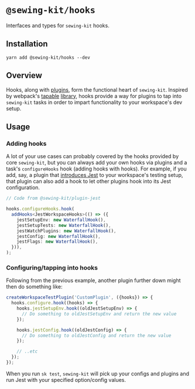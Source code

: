 # `@sewing-kit/hooks`

Interfaces and types for `sewing-kit` hooks.

## Installation

```
yarn add @sewing-kit/hooks --dev
```

## Overview

Hooks, along with [plugins](../packages/plugins), form the functional heart of `sewing-kit`. Inspired by webpack's [tapable](https://codeburst.io/what-the-hook-learn-the-basics-of-tapable-d95eb0401e2c) [library](https://github.com/webpack/tapable), hooks provide a way for plugins to tap into `sewing-kit` tasks in order to impart functionality to your workspace's dev setup.

## Usage

### Adding hooks

A lot of your use cases can probably covered by the hooks provided by core `sewing-kit`, but you can always add your own hooks via plugins and a task's `configureHooks` hook (adding hooks with hooks). For example, if you add, say, a plugin that [introduces Jest](../packages/plugin-jest) to your workspace's testing setup, that plugin can also add a hook to let other plugins hook into its Jest configuration.

```ts
// Code from @sewing-kit/plugin-jest

hooks.configureHooks.hook(
  addHooks<JestWorkspaceHooks>(() => ({
    jestSetupEnv: new WaterfallHook(),
    jestSetupTests: new WaterfallHook(),
    jestWatchPlugins: new WaterfallHook(),
    jestConfig: new WaterfallHook(),
    jestFlags: new WaterfallHook(),
  })),
);
```

### Configuring/tapping into hooks

Following from the previous example, another plugin further down might then do something like:

```ts
createWorkspaceTestPlugin('CustomPlugin', ({hooks}) => {
  hooks.configure.hook((hooks) => {
    hooks.jestSetupEnv.hook((oldJestSetupEnv) => {
      // Do something to oldJestSetupEnv and return the new value
    });

    hooks.jestConfig.hook((oldJestConfig) => {
      // Do something to oldJestConfig and return the new value
    });

    // ..etc
  });
});
```

When you run `sk test`, `sewing-kit` will pick up your configs and plugins and run Jest with your specified option/config values.

<!--
Hooks are a pluggable way of extending or configuring components of a Workspace (Packages, WebApps, or Services) that sewing-kit performs [tasks](/packages/tasks/README.md) on. Hooks are the mechanism [plugins](packages/plugins/README.md) use to expand those tasks. Core hooks are part of sewing-kit and along with custom hooks they comprise the configuration that defines how these tasks are performed.

Hooks are based on the ideas represented in the [Tapable](https://codeburst.io/what-the-hook-learn-the-basics-of-tapable-d95eb0401e2c) library in Webpack. Hooks are "tapable" in the sense that they can be tapped in or listened to and behaviour extended. In sewing-kit, hooks define the set of steps to be completed as part of any task.

Sewing-kit's hooks allow steps in a task to be created. [Plugins](/packages/plugins/README.md), both those defined at the workspace or project level, have access to an API for creating a step. Plugins can therefore "tap" in to any sewing-kit task and add a step.

Two different categories of hooks are used in sewing-kit: Waterfall and Series hooks. Series hooks call functions one after the other, each returning a value. Waterfall hook functions pass a return value to the next, and the value of the last function call is returned.

There are also context objects for each of the Project types (Service, Package, or WebApp) for tracking steps as they are executed and reporting on/logging them. The context helps define the current progress in a sequence of steps.

## Usage

The following example is for sewing-kit's type-check command where steps are created using a WaterfallHook.

```typescript
export async function runTypeCheck(
  taskContext: TaskContext,
  options: TypeCheckOptions,
) {
  const {workspace} = taskContext;
  const {typeCheck} = await createWorkspaceTasksAndApplyPlugins(taskContext);

  const hooks: TypeCheckWorkspaceTaskHooks = {
    configureHooks: new WaterfallHook(),
    configure: new SeriesHook(),
    pre: new WaterfallHook(),
    steps: new WaterfallHook(),
    post: new WaterfallHook(),
    context: new WaterfallHook(),
  };

  await typeCheck.run({
    hooks,
    options,
  });

  const configuration = await hooks.configureHooks.run({});
  await hooks.configure.run(configuration);

  const context = await hooks.context.run({configuration});

  const pre = await hooks.pre.run([], context);
  const steps = await hooks.steps.run([], context);
  const post = await hooks.post.run([], context);

  await run(taskContext, {
    title: 'type-check',
    pre,
    post,
    steps: steps.map((step) => ({step, target: workspace})),
    epilogue(log) {
      log((fmt) => fmt`{success type-check completed successfully!}`);
    },
  });
}
```

The typescript plugin is hooked into the steps of the type-check task with the following

```typescript
hooks.steps.hook((steps, {configuration}) => [
  ...steps,
  createRunTypeScriptStep(context, configuration),
]);
```

The `createRunTypeScriptStep` uses the plugin API to create and return the Step

```ts
return api.createStep(
  {
    id: 'TypeScript.TypeCheck',
    label: 'run typescript',
  },
  async (step) => {
    const heap = await configure.typescriptHeap!.run(0);
    const heapArguments = heap ? [`--max-old-space-size=${heap}`] : [];

    try {
      await step.exec(
        'node',
        [...heapArguments, 'node_modules/.bin/tsc', '--build', '--pretty'],
        {all: true, env: {FORCE_COLOR: '1'}},
      );
    } catch (error) {
      throw new DiagnosticError({
        title: 'TypeScript found type errors',
        content: error.all,
      });
    }
  },
);
```

The step is run from the `runTypeCheck` command where `hooks.steps.run` is called.

```typescript
const steps = await hooks.steps.run([], context);
``` -->
